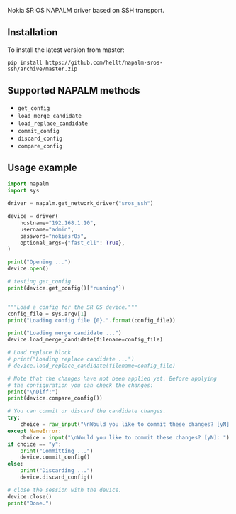 Nokia SR OS NAPALM driver based on SSH transport.

## Installation
To install the latest version from master:
```
pip install https://github.com/hellt/napalm-sros-ssh/archive/master.zip
```

## Supported NAPALM methods

* `get_config`
* `load_merge_candidate`
* `load_replace_candidate`
* `commit_config`
* `discard_config`
* `compare_config`

## Usage example

```python
import napalm
import sys

driver = napalm.get_network_driver("sros_ssh")

device = driver(
    hostname="192.168.1.10",
    username="admin",
    password="nokiasr0s",
    optional_args={"fast_cli": True},
)

print("Opening ...")
device.open()

# testing get_config
print(device.get_config()["running"])


"""Load a config for the SR OS device."""
config_file = sys.argv[1]
print("Loading config file {0}.".format(config_file))

print("Loading merge candidate ...")
device.load_merge_candidate(filename=config_file)

# Load replace block
# print("Loading replace candidate ...")
# device.load_replace_candidate(filename=config_file)

# Note that the changes have not been applied yet. Before applying
# the configuration you can check the changes:
print("\nDiff:")
print(device.compare_config())

# You can commit or discard the candidate changes.
try:
    choice = raw_input("\nWould you like to commit these changes? [yN]: ")
except NameError:
    choice = input("\nWould you like to commit these changes? [yN]: ")
if choice == "y":
    print("Committing ...")
    device.commit_config()
else:
    print("Discarding ...")
    device.discard_config()

# close the session with the device.
device.close()
print("Done.")
```